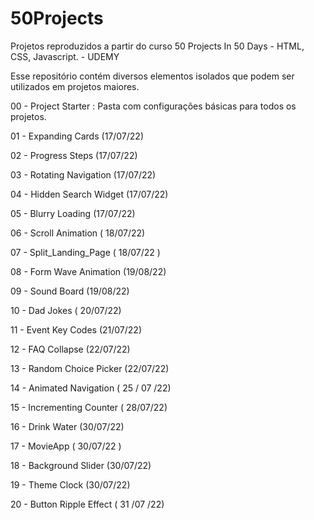 # 50Projects

Projetos reproduzidos a partir do curso 50 Projects In 50 Days - HTML, CSS, Javascript. - UDEMY

Esse repositório contém diversos elementos isolados que podem ser utilizados em projetos maiores.

00 - Project Starter : Pasta com configurações básicas para todos os projetos.

01 - Expanding Cards (17/07/22)

02 - Progress Steps (17/07/22)

03 - Rotating Navigation (17/07/22)

04 - Hidden Search Widget (17/07/22)

05 - Blurry Loading (17/07/22)

06 - Scroll Animation ( 18/07/22)

07 - Split_Landing_Page ( 18/07/22 )

08 - Form Wave Animation (19/08/22)

09 - Sound Board (19/08/22)

10 - Dad Jokes ( 20/07/22)

11 - Event Key Codes (21/07/22)

12 - FAQ Collapse (22/07/22)

13 - Random Choice Picker (22/07/22)

14 - Animated Navigation ( 25 / 07 /22)

15 - Incrementing Counter ( 28/07/22)

16 - Drink Water (30/07/22)

17 - MovieApp ( 30/07/22 )

18 - Background Slider (30/07/22)

19 - Theme Clock (30/07/22)

20 - Button Ripple Effect ( 31 /07 /22)
